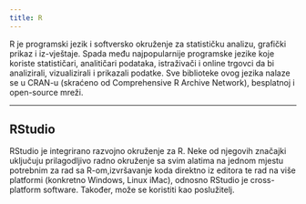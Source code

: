 ```yaml
---
title: R
---
```


R je programski jezik i softversko okruženje za statističku analizu, grafički prikaz i iz-vještaje. Spada među najpopularnije programske jezike koje koriste statističari, analitičari podataka, istraživači i online trgovci da bi analizirali, vizualizirali i prikazali podatke. Sve biblioteke ovog jezika nalaze se u CRAN-u (skraćeno od Comprehensive R Archive Network), besplatnoj i open-source mreži.

---
RStudio
---

RStudio je integrirano razvojno okruženje za R. Neke od njegovih značajki uključuju prilagodljivo radno okruženje sa svim alatima na jednom mjestu potrebnim za rad sa R-om,izvršavanje koda direktno iz editora te rad na više platformi (konkretno Windows, Linux iMac), odnosno RStudio je cross-platform software. Također, može se koristiti kao poslužitelj.

